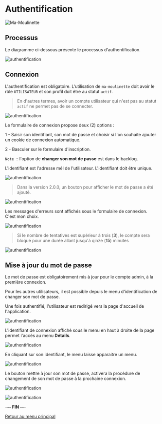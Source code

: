# Authentification

![Ma-Moulinette](/assets/images/home/home-000.jpg)

## Processus

Le diagramme ci-dessous présente le processus d'authentification.

![authentification](/assets/images/authentification/login/authentification-000.jpg)

## Connexion

L'authentification est obligatoire. L'utilisation de `ma-moulinette` doit avoir le rôle `UTILISATEUR` et son profil doit être au statut `actif`.

> En d'autres termes, avoir un compte utilisateur qui n'est pas au statut `actif` ne permet pas de se connecter.

![authentification](/assets/images/authentification/login/authentification-001.jpg)

Le formulaire de connexion propose deux (2) options :

1 - Saisir son identifiant, son mot de passe et choisir si l'on souhaite ajouter un cookie de connexion automatique.

2 - Basculer sur le formulaire d'inscription.

`Note :` l'option de **changer son mot de passe** est dans le backlog.

L'identifiant est l'adresse mél de l'utilisateur. L'identifiant doit être unique.

![authentification](/assets/images/authentification/login/authentification-002.jpg)

> Dans la version 2.0.0, un bouton pour afficher le mot de passe a été ajouté.

![authentification](/assets/images/authentification/login/authentification-002b.jpg)

Les messages d'erreurs sont affichés sous le formulaire de connexion. C'est mon choix.

![authentification](/assets/images/authentification/login/authentification-003.jpg)

> Si le nombre de tentatives est supérieur à trois (**3**), le compte sera bloqué pour une durée allant jusqu'à qinze (**15**) minutes

![authentification](/assets/images/authentification/login/authentification-004.jpg)

## Mise à jour du mot de passe

Le mot de passe est obligatoirement mis à jour pour le compte admin, à la première connexion.

Pour les autres utilisateurs, il est possible depuis le menu d'identification de changer son mot de passe.

Une fois authentifié, l'utilisateur est redirigé vers la page d'accueil  de l'application.

![authentification](/assets/images/authentification/login/authentification-005.jpg)

L'identifiant de connexion  affiché sous le menu en haut à droite de la page permet l'accès au menu **Détails**.

![authentification](/assets/images/authentification/login/authentification-006.jpg)

En cliquant sur son identifiant,  le menu laisse apparaitre un menu.

![authentification](/assets/images/authentification/login/authentification-007.jpg)

Le bouton mettre à jour son mot de passe, activera la procédure de changement de son mot de passe à la prochaine connexion.

![authentification](/assets/images/authentification/login/authentification-008.jpg)

![authentification](/assets/images/authentification/login/authentification-009.jpg)

-**-- FIN --**-

[Retour au menu principal](/index.html)
